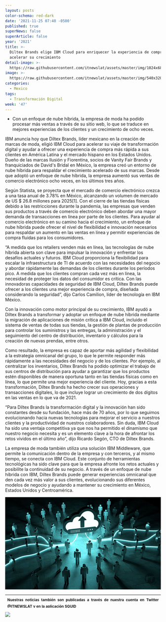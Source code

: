 ```yaml
---
layout: posts
color-schema: red-dark
date: '2021-11-25 07:40 -0500'
published: true
superNews: false
superArticle: false
year: '2021'
title: >-
  Diltex Brands elige IBM Cloud para enriquecer la experiencia de compra y
  acelerar su crecimiento
detail-image: >-
  https://raw.githubusercontent.com/itnewslat/assets/master/img/1024x680/Nube-Publica-g.jpg
image: >-
  https://raw.githubusercontent.com/itnewslat/assets/master/img/540x320/Nube-Publica-p.jpg
categories:
  - Mexico
tags:
  - Transformación Digital
week: '47'
---
```

- Con un enfoque de nube híbrida, la empresa de moda ha podido procesar más ventas a través de su sitio web, lo que se traduce en mejores experiencias de los clientes y un crecimiento de ocho veces.

IBM anuncia hoy que Diltex Brands, líder mexicano en la creación de marcas de moda, eligió IBM Cloud para acelerar su viaje de transformación digital y ayudar a ofrecer una experiencia de compra más rápida a sus clientes en América Latina y el mercado hispano en los Estados Unidos. Dueño de las marcas Ilusión y Fiorentina, socios de Vanity Fair Brands y franquiciados de David's Bridal en México, la empresa creó un entorno de nube híbrida para respaldar el crecimiento acelerado de sus marcas. Desde que adoptó un enfoque de nube híbrida, la empresa aumentó sus ventas de comercio electrónico ocho veces, en los últimos tres años.
 
Según Statista, se proyecta que el mercado de comercio electrónico crezca a una tasa anual de 3.78% en México, alcanzando un volumen de mercado de US $ 26.8 millones para 2025[1]. Con el cierre de las tiendas físicas debido a las restricciones durante la pandemia, las empresas que venden sus productos a través de comercio electrónico deben abordar una mayor demanda de transacciones en línea por parte de los clientes. Para ayudar al comercio electrónico en su camino hacia el crecimiento, un enfoque de nube híbrida puede ofrecer el nivel de flexibilidad e innovación necesarios para respaldar un aumento en las ventas en línea y permitir experiencias de compra fluidas para los consumidores.
 
“A medida que los retailers venden más en línea, las tecnologías de nube híbrida abierta son clave para impulsar la innovación y enfrentar los desafíos actuales y futuros. IBM Cloud proporciona la flexibilidad para escalar la infraestructura de TI de acuerdo con las necesidades del negocio y abordar rápidamente las demandas de los clientes durante los períodos pico. A medida que los clientes compran cada vez más en línea, la necesidad de proteger los datos del consumidor es crítica. Con las innovadoras capacidades de seguridad de IBM Cloud, Diltex Brands puede ofrecer a los clientes una mejor experiencia de compra, diseñada considerando la seguridad”, dijo Carlos Camilion, líder de tecnología en IBM México.
 
Con la innovación como motor principal de su crecimiento, IBM ayudó a Diltex Brands a transformar y adoptar un enfoque de nube híbrida mediante la migración de aplicaciones de misión crítica a IBM Cloud, incluido el sistema de ventas de todas sus tiendas, la gestión de plantas de producción para controlar los suministros y las entregas, la administración y el seguimiento del centro de distribución, inventario y cálculos para la creación de nuevas prendas, entre otros.
 
Como resultado, la empresa es capaz de aportar más agilidad y flexibilidad a la estrategia omnicanal del grupo, lo que le permite responder más rápidamente a las necesidades del negocio y de los clientes. Por ejemplo, al centralizar los inventarios, Diltex Brands ha podido optimizar el trabajo de sus centros de distribución para ayudar a garantizar que los productos estén disponibles de manera oportuna tanto en las tiendas físicas como en línea, lo que permite una mejor experiencia del cliente. Hoy, gracias a esta transformación, Diltex Brands ha hecho crecer sus operaciones y transacciones digitales, lo que incluye lograr un crecimiento de dos dígitos en las ventas en lo que va de 2021.
 
“Para Diltex Brands la transformación digital y la innovación han sido constantes desde su fundación, hace más de 70 años, por lo que seguimos evolucionando hacia nuevas tecnologías para mejorar el servicio a nuestros clientes y la productividad de nuestros colaboradores. Sin duda, IBM Cloud ha sido una ventaja competitiva ya que nos ha permitido el dinamismo que nuestro negocio necesita y es un elemento clave a la hora de afrontar los retos vividos en el último año”, dijo Ricardo Segón, CTO de Diltex Brands.
 
La empresa de moda también utiliza una solución IBM Middleware, que permite la comunicación dentro de la empresa y con terceros, y al mismo tiempo, se conecta con IBM Cloud. Este conjunto de herramientas tecnológicas ha sido clave para que la empresa afronte los retos actuales y posibilite la continuidad de su negocio. A través de un enfoque de nube híbrida con IBM, Diltex Brands puede generar experiencias omnicanal que den cada vez más valor a sus clientes, evolucionando sus diferentes modelos de negocio y ayudando a mantener su crecimiento en México, Estados Unidos y Centroamérica.

![](https://raw.githubusercontent.com/itnewslat/assets/master/img/540x320/Nube-Publica-p.jpg)

<table style="height: 42px;" width="569">
<tbody>
<tr>
<td style="text-align: justify;"><sub><strong>Nuestras noticias también son publicadas a través de nuestra cuenta en Twitter <a href="https://twitter.com/itnewslat?lang=es">@ITNEWSLAT</a> y en la aplicación <a href="https://squidapp.co/en/">SQUID</a></strong></sub></td>
</tr>
</tbody>
</table>

<img src="https://tracker.metricool.com/c3po.jpg?hash=56f88a41e39ab42c063cc51676587a04"/>